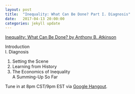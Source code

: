 ```yaml
---
layout: post
title:  "Inequality: What Can Be Done? Part I. Diagnosis"
date:   2017-04-13 20:00:00
categories: jekyll update
---
```


[Inequality: What Can Be Done? by Anthony B. Atkinson](https://www.amazon.com/dp/B00WQRFC30/ref=dp-kindle-redirect?_encoding=UTF8&btkr=1)

Introduction  
I. Diagnosis  
1. Setting the Scene  
2. Learning from History  
3. The Economics of Inequality  
A Summing-Up So Far  

Tune in at 8pm CST/9pm EST via [Google Hangout]().
